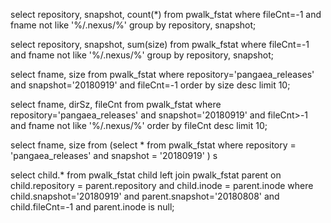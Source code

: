 select repository, snapshot, count(*) from pwalk_fstat where fileCnt=-1 and fname not like '%/.nexus/%' group by repository, snapshot;

select repository, snapshot, sum(size) from pwalk_fstat where fileCnt=-1 and fname not like '%/.nexus/%' group by repository, snapshot;

select fname, size from pwalk_fstat where repository='pangaea_releases' and snapshot='20180919' and fileCnt=-1 order by size desc limit 10;

select fname, dirSz, fileCnt from pwalk_fstat where repository='pangaea_releases' and snapshot='20180919' and fileCnt>-1 and fname not like '%/.nexus/%' order by fileCnt desc limit 10;

select fname, size from (select * from pwalk_fstat where repository = 'pangaea_releases' and snapshot = '20180919' ) s


select child.*
  from pwalk_fstat child
  left join pwalk_fstat parent on child.repository = parent.repository and child.inode = parent.inode
  where child.snapshot='20180919' and parent.snapshot='20180808' and child.fileCnt=-1 and parent.inode is null;

